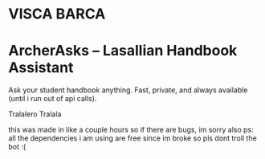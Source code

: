 # VISCA BARCA

# ArcherAsks – Lasallian Handbook Assistant

Ask your student handbook anything. Fast, private, and always available (until i run out of api calls).

Tralalero Tralala

this was made in like a couple hours so if there are bugs, im sorry
also ps: all the dependencies i am using are free since im broke so pls dont troll the bot :(
